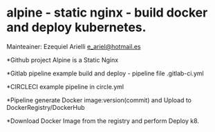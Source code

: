 # alpine - static nginx - build docker and deploy kubernetes.

Mainteainer: Ezequiel Arielli e_ariel@hotmail.es

*Github project Alpine is a Static Nginx

*Gitlab pipeline example build and deploy - pipeline file .gitlab-ci.yml

*CIRCLECI example pipeline in circle.yml

*Pipeline generate Docker image:version(commit) and Upload to DockerRegistry/DockerHub

*Download Docker Image from the registry and perform Deploy k8.
